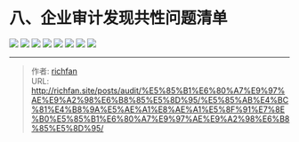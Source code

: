 # 八、企业审计发现共性问题清单

![](https://jsd.cdn.zzko.cn/gh/richffan/img@main/audit/审计发现共性问题清单/八-企业审计发现共性问题清单/企业审计发现共性问题清单_页面_079.webp)
![](https://jsd.cdn.zzko.cn/gh/richffan/img@main/audit/审计发现共性问题清单/八-企业审计发现共性问题清单/企业审计发现共性问题清单_页面_080.webp)
![](https://jsd.cdn.zzko.cn/gh/richffan/img@main/audit/审计发现共性问题清单/八-企业审计发现共性问题清单/企业审计发现共性问题清单_页面_081.webp)
![](https://jsd.cdn.zzko.cn/gh/richffan/img@main/audit/审计发现共性问题清单/八-企业审计发现共性问题清单/企业审计发现共性问题清单_页面_082.webp)
![](https://jsd.cdn.zzko.cn/gh/richffan/img@main/audit/审计发现共性问题清单/八-企业审计发现共性问题清单/企业审计发现共性问题清单_页面_083.webp)
![](https://jsd.cdn.zzko.cn/gh/richffan/img@main/audit/审计发现共性问题清单/八-企业审计发现共性问题清单/企业审计发现共性问题清单_页面_084.webp)
![](https://jsd.cdn.zzko.cn/gh/richffan/img@main/audit/审计发现共性问题清单/八-企业审计发现共性问题清单/企业审计发现共性问题清单_页面_085.webp)
![](https://jsd.cdn.zzko.cn/gh/richffan/img@main/audit/审计发现共性问题清单/八-企业审计发现共性问题清单/企业审计发现共性问题清单_页面_086.webp)


---

> 作者: [richfan](https://richfan.site/)  
> URL: http://richfan.site/posts/audit/%E5%85%B1%E6%80%A7%E9%97%AE%E9%A2%98%E6%B8%85%E5%8D%95/%E5%85%AB%E4%BC%81%E4%B8%9A%E5%AE%A1%E8%AE%A1%E5%8F%91%E7%8E%B0%E5%85%B1%E6%80%A7%E9%97%AE%E9%A2%98%E6%B8%85%E5%8D%95/  

